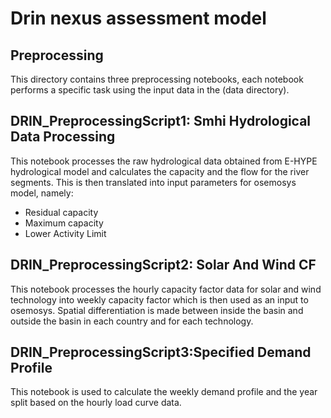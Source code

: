 # Drin nexus assessment model
## Preprocessing 

This directory contains three preprocessing notebooks, each notebook performs a specific task using the input data in the (data directory). 

## DRIN_PreprocessingScript1: Smhi Hydrological Data Processing
This notebook processes the raw hydrological data obtained from E-HYPE hydrological model and calculates the capacity and the flow for the river segments. This is then translated into input parameters for osemosys model, namely:
* Residual capacity
* Maximum capacity
* Lower Activity Limit

## DRIN_PreprocessingScript2: Solar And Wind CF
This notebook processes the hourly capacity factor data for solar and wind technology into weekly capacity factor which is then used as an input to osemosys. 
Spatial differentiation is made between inside the basin and outside the basin in each country and for each technology. 


## DRIN_PreprocessingScript3:Specified Demand Profile
This notebook is used to calculate the weekly demand profile and the year split based on the hourly load curve data. 